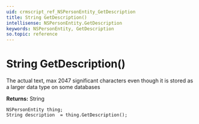 ```yaml
---
uid: crmscript_ref_NSPersonEntity_GetDescription
title: String GetDescription()
intellisense: NSPersonEntity.GetDescription
keywords: NSPersonEntity, GetDescription
so.topic: reference
---
```


# String GetDescription()

The actual text, max 2047 significant characters even though it is stored as a larger data type on some databases

**Returns:** String

```crmscript
NSPersonEntity thing;
String description  = thing.GetDescription();
```

